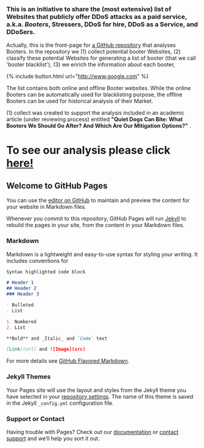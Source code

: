### This is an initiative to share the (most extensive) list of Websites that publicly offer DDoS attacks as a paid service, a.k.a. *Booters*, Stressers, DDoS for hire, DDoS as a Service, and DDoSers. 

Actually, this is the front-page for [a GitHub repository](https://github.com/jjsantanna/booters_ecosystem_analysis) that analyses Booters. In the repository we (1) collect potential booter Websites, (2) classify these potential Websites for generating a list of booter (that we call 'booter blacklist'), (3) we enrich the information about each booter,

{% include button.html url="http://www.google.com" %}

The list contains both online and offline Booter websites. While the online Booters can be automatically used for blacklisting purpose, the offline Booters can be used for historical analysis of their Market.

(1) collect  was created to support the analysis included in an academic article (under reviewing process) entitled **"Quiet Dogs Can Bite: What Booters We Should Go After? And Which Are Our Mitigation Options?"** . 

# To see our analysis please click [here!](booters_ecosystem_analysis.ipynb)

## Welcome to GitHub Pages

You can use the [editor on GitHub](https://github.com/jjsantanna/t/edit/master/README.md) to maintain and preview the content for your website in Markdown files.

Whenever you commit to this repository, GitHub Pages will run [Jekyll](https://jekyllrb.com/) to rebuild the pages in your site, from the content in your Markdown files.

### Markdown

Markdown is a lightweight and easy-to-use syntax for styling your writing. It includes conventions for

```markdown
Syntax highlighted code block

# Header 1
## Header 2
### Header 3

- Bulleted
- List

1. Numbered
2. List

**Bold** and _Italic_ and `Code` text

[Link](url) and ![Image](src)
```

For more details see [GitHub Flavored Markdown](https://guides.github.com/features/mastering-markdown/).

### Jekyll Themes

Your Pages site will use the layout and styles from the Jekyll theme you have selected in your [repository settings](https://github.com/jjsantanna/t/settings). The name of this theme is saved in the Jekyll `_config.yml` configuration file.

### Support or Contact

Having trouble with Pages? Check out our [documentation](https://help.github.com/categories/github-pages-basics/) or [contact support](https://github.com/contact) and we’ll help you sort it out.
